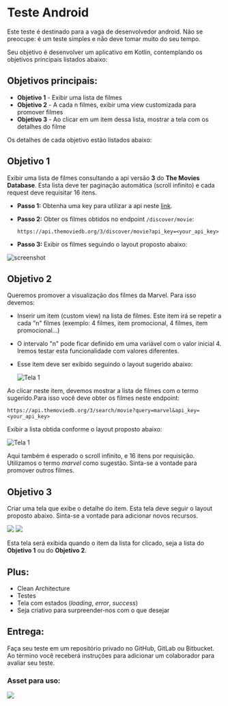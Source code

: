 # Teste Android

Este teste é destinado para a vaga de desenvolvedor android. Não se preocupe: é um teste simples e não deve tomar muito do seu tempo.

Seu objetivo é desenvolver um aplicativo em Kotlin, contemplando  os objetivos principais listados abaixo:

## Objetivos principais:
* **Objetivo 1** - Exibir uma lista de filmes 
* **Objetivo 2** - A cada n filmes, exibir uma view customizada para promover filmes
* **Objetivo 3** - Ao clicar em um item dessa lista, mostrar a tela com os detalhes do filme

Os detalhes de cada objetivo estão listados abaixo:

## Objetivo 1
Exibir uma lista de filmes consultando a api versão **3** do **The Movies Database**. Esta lista deve ter paginação automática (scroll infinito) e cada request deve requisitar 16 itens.
* **Passo 1:** Obtenha uma key para utilizar a api neste [link](https://developers.themoviedb.org/3/getting-started/introduction).
* **Passo 2:** Obter os filmes obtidos no endpoint `/discover/movie`:

   ```https://api.themoviedb.org/3/discover/movie?api_key=<your_api_key>```
* **Passo 3:** Exibir os filmes seguindo o layout proposto abaixo:

![screenshot](https://github.com/vivadecora/vd-android-test/blob/master/Android-1.png)


## Objetivo 2
Queremos promover a visualização dos filmes da Marvel. Para isso devemos:
* Inserir um item (custom view) na lista de filmes. Este item irá se repetir a cada "n" filmes (exemplo: 4 filmes, item promocional, 4 filmes, item promocional...)
* O intervalo "n" pode ficar definido em uma variável com o valor inicial 4. Iremos testar esta funcionalidade com valores diferentes.
* Esse item deve ser exibido seguindo o layout sugerido abaixo:

  ![Tela 1](https://github.com/vivadecora/vd-android-test/blob/master/android-3.png)

Ao clicar neste item, devemos mostrar a lista de filmes com o termo sugerido.Para isso você deve obter os filmes neste endpoint:

```https://api.themoviedb.org/3/search/movie?query=marvel&api_key=<your_api_key>```

Exibir a lista obtida conforme o layout proposto abaixo:

  ![Tela 1](https://github.com/vivadecora/vd-android-test/blob/master/Android-1.0.png)

Aqui também é esperado o scroll infinito, e 16 itens por requisição.
Utilizamos o termo *marvel* como sugestão. Sinta-se a vontade para promover outros filmes.

## Objetivo 3
Criar uma tela que exibe o detalhe do item. Esta tela deve seguir o layout proposto abaixo. Sinta-se a vontade para adicionar novos recursos.

![](https://github.com/vivadecora/vd-android-test/blob/master/Android-2.0.png)
![](https://github.com/vivadecora/vd-android-test/blob/master/Android-2.png)

Esta tela será exibida quando o item da lista for clicado, seja a lista do **Objetivo 1** ou do **Objetivo 2**.

## Plus:
* Clean Architecture
* Testes
* Tela com estados (*loading*, *error*, *success*)
* Seja criativo para surpreender-nos com o que desejar

## Entrega:
Faça seu teste em um repositório privado no GitHub, GitLab ou Bitbucket. Ao término você receberá instruções para adicionar um colaborador para avaliar seu teste.

### Asset para uso:

![](https://github.com/vivadecora/vd-android-test/blob/master/captain-marvel.png)

